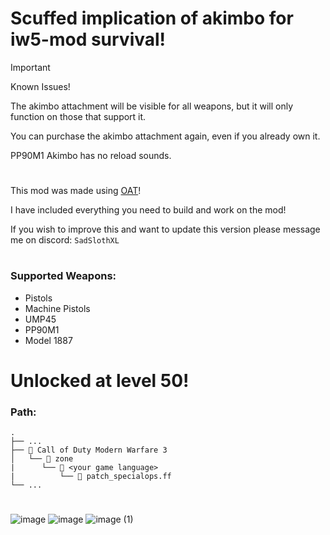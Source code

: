 # Scuffed implication of akimbo for iw5-mod survival!

> [!IMPORTANT]
> Known Issues!
>
> The akimbo attachment will be visible for all weapons, but it will only function on those that support it.
>
> You can purchase the akimbo attachment again, even if you already own it.
>
> PP90M1 Akimbo has no reload sounds.

# 
This mod was made using [OAT](https://github.com/Laupetin/OpenAssetTools)!

I have included everything you need to build and work on the mod!

If you wish to improve this and want to update this version please message me on discord: `SadSlothXL`
#
### Supported Weapons:
- Pistols
- Machine Pistols
- UMP45
- PP90M1
- Model 1887
# Unlocked at level 50!

### **Path:**
```
.
├── ...
├── 📁 Call of Duty Modern Warfare 3
│   └── 📁 zone
|      └── 📁 <your game language>
|          └── 📜 patch_specialops.ff
└── ...
```

#
![image](https://github.com/user-attachments/assets/738e38f9-5bf4-4cd8-a67f-cf2a08cb06bb)
![image](https://github.com/user-attachments/assets/40e0b3f8-918b-4023-9e4f-978706918173)
![image (1)](https://github.com/user-attachments/assets/1ca0ad40-34bc-4a19-afb5-6226c4b2ed47)
